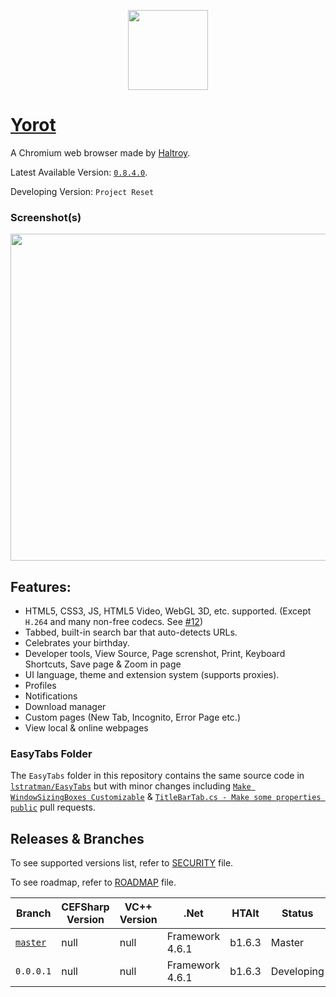 <p align="center" style="text-align: center;">
  <img width="128" height="128" src="https://haltroy.com/assets/images/Yorot-1000x1000.png" />
</p>

# [Yorot](https://haltroy.com/Yorot.html "Yorot's Page")
A Chromium web browser made by [Haltroy](https://haltroy.com "Haltroy's Website").

Latest Available Version: [`0.8.4.0`](https://github.com/Haltroy/Yorot/tree/0.8.4.0).

Developing Version: `Project Reset`


### Screenshot(s)
<p align="center" style="text-align: center;">
  <img width="641" height="523" src="https://haltroy.com/assets/images/Yorot0820-1076x685.png" />
</p>

## Features:
 - HTML5, CSS3, JS, HTML5 Video, WebGL 3D, etc. supported. (Except `H.264` and many non-free codecs. See [#12](https://github.com/Haltroy/Yorot/issues/12))
 - Tabbed, built-in search bar that auto-detects URLs.
 - Celebrates your birthday.
 - Developer tools, View Source, Page screnshot, Print, Keyboard Shortcuts, Save page & Zoom in page
 - UI language, theme and extension system (supports proxies).
 - Profiles
 - Notifications
 - Download manager
 - Custom pages (New Tab, Incognito, Error Page etc.)
 - View local & online webpages

### EasyTabs Folder
The `EasyTabs` folder in this repository contains the same source code in [`lstratman/EasyTabs`](https://github.com/lstratman/EasyTabs) but with minor changes including 
[`Make WindowSizingBoxes Customizable`](https://github.com/lstratman/EasyTabs/pull/47) & [`TitleBarTab.cs - Make some properties public`](https://github.com/lstratman/EasyTabs/pull/44) pull requests.
 
 ## Releases & Branches

To see supported versions list, refer to [SECURITY](https://github.com/Haltroy/Yorot/blob/master/SECURITY.md) file.

To see roadmap, refer to [ROADMAP](https://github.com/Haltroy/Yorot/blob/master/ROADMAP.md) file.

 | Branch                                                              | CEFSharp Version | VC++ Version | .Net | HTAlt  | Status | Release Time |
|----------------------------------------------------------------------|------|------|-------|-----------------|-----|-------------------|
| [`master`](https://github.com/haltroy/Yorot)                      | null | null | Framework 4.6.1 | b1.6.3 | Master | 30 Dec 2020 |
| `0.0.0.1` | null | null | Framework 4.6.1 | b1.6.3 | Developing | 2021 |


